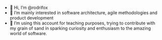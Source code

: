 - 👋 Hi, I’m @rodrifox
- 👀 I’m mainly interested in software architecture, agile methodologies and product development
- 💞️ I’m using this account for teaching purposes, trying to contribute with my grain of sand in sparking curiosity and enthusiasm to the amazing world of software.

<!---
rodrifox/rodrifox is a ✨ special ✨ repository because its `README.md` (this file) appears on your GitHub profile.
You can click the Preview link to take a look at your changes.
--->
